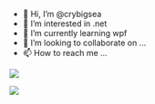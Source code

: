 - 👋 Hi, I’m @crybigsea
- 👀 I’m interested in .net
- 🌱 I’m currently learning wpf
- 💞️ I’m looking to collaborate on ...
- 📫 How to reach me ...


![](https://github-readme-stats.vercel.app/api?username=crybigsea&show_icons=true&title_color=fff&icon_color=79ff97&text_color=9f9f9f&bg_color=151515)


![](https://activity-graph.herokuapp.com/graph?username=crybigsea&theme=github)
<!---
crybigsea/crybigsea is a ✨ special ✨ repository because its `README.md` (this file) appears on your GitHub profile.
You can click the Preview link to take a look at your changes.
--->
